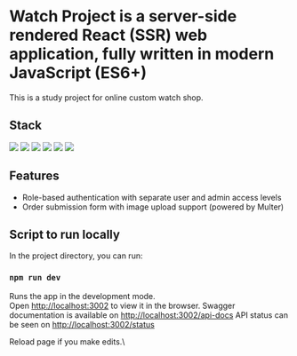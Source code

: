 # Watch Project is a server-side rendered React (SSR) web application, fully written in modern JavaScript (ES6+)

This is a study project for online custom watch shop.

## Stack
<img src="https://img.shields.io/badge/JavaScript-323330?style=for-the-badge&logo=javascript&logoColor=F7DF1E" />
<img src="https://img.shields.io/badge/Node%20js-339933?style=for-the-badge&logo=nodedotjs&logoColor=white" />
<img src="https://img.shields.io/badge/Express%20js-000000?style=for-the-badge&logo=express&logoColor=white" />
<img src="https://img.shields.io/badge/PostgreSQL-316192?style=for-the-badge&logo=postgresql&logoColor=white" />
<img src="https://img.shields.io/badge/Swagger-85EA2D?style=for-the-badge&logo=Swagger&logoColor=white" />
<img src="https://img.shields.io/badge/Babel-F9DC3E?style=for-the-badge&logo=babel&logoColor=white" />

## Features
- Role-based authentication with separate user and admin access levels
- Order submission form with image upload support (powered by Multer)
  
## Script to run locally

In the project directory, you can run:

### `npm run dev`

Runs the app in the development mode.\
Open [http://localhost:3002](http://localhost:3002) to view it in the browser.
Swagger documentation is available on [http://localhost:3002/api-docs](http://localhost:3002/api-docs)
API status can be seen on [http://localhost:3002/status](http://localhost:3002/status)

Reload page if you make edits.\
